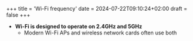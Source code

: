 +++
title = 'Wi-Fi frequency'
date = 2024-07-22T09:10:24+02:00
draft = false
+++

- **Wi-Fi is designed to operate on 2.4GHz and 5GHz**
	- Modern Wi-Fi APs and wireless network cards often use both

